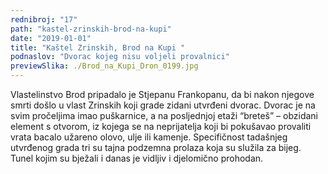 ```yaml
---
rednibroj: "17"
path: "kastel-zrinskih-brod-na-kupi"
date: "2019-01-01"
title: "Kaštel Zrinskih, Brod na Kupi "
podnaslov: "Dvorac kojeg nisu voljeli provalnici"
previewSlika: ./Brod_na_Kupi_Dron_0199.jpg
---
```


Vlastelinstvo Brod pripadalo je Stjepanu Frankopanu, da bi nakon njegove smrti došlo u vlast Zrinskih koji grade zidani utvrđeni dvorac. Dvorac je na svim pročeljima imao puškarnice, a na posljednjoj etaži “breteš” – obzidani element s otvorom, iz kojega se na neprijatelja koji bi pokušavao provaliti vrata bacalo užareno olovo, ulje ili kamenje. Specifičnost tadašnjeg utvrđenog grada tri su tajna podzemna prolaza koja su služila za bijeg. Tunel kojim su bježali i danas je vidljiv i djelomično prohodan.